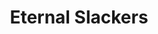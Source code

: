 ---
layout: landing
title: Eternal Slackers
sections:
  - id: Header
    content: |
      # Classes
      ## By Slacking Za
      ### Eternal Slackers
  - id: Classes
    tiles:
      - title: "Classes"
        desc: "How to play any relevant spec"
        url: "classes"
        img: "/assets/images/header-background.webp"
      - title: "Raids"
        desc: "Everything about wotlk raids"
        url: "raids"
        img: "/assets/images/header-background.webp"
      - title: "Data"
        desc: "Some interesting data"
        url: "classes"
        img: "/assets/images/header-background.webp"
      - title: "About"
        desc: "Information about website and it's creator"
        url: "classes"
        img: "/assets/images/header-background.webp"
      - title: "Placeholder"
        desc: "Go to Page 2"
        url: "classes"
        img: "/assets/images/header-background.webp"
  - id: Tiles
    tiles:
      - title: "Classes"
        desc: "How to play any relevant spec"
        url: "classes"
        img: "/assets/images/header-background.webp"
      - title: "Raids"
        desc: "Everything about wotlk raids"
        url: "raids"
        img: "/assets/images/header-background.webp"
      - title: "Data"
        desc: "Some interesting data"
        url: "classes"
        img: "/assets/images/header-background.webp"
      - title: "About"
        desc: "Information about website and it's creator"
        url: "classes"
        img: "/assets/images/header-background.webp"
      - title: "Placeholder"
        desc: "Go to Page 2"
        url: "classes"
        img: "/assets/images/header-background.webp"
---